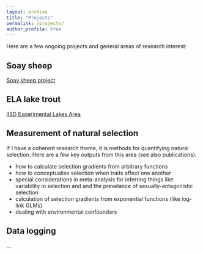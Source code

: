 ```yaml
---
layout: archive
title: "Projects"
permalink: /projects/
author_profile: true
---
```



Here are a few ongoing projects and general areas of research interest:

## Soay sheep

[Soay sheep project](https://soaysheep.bio.ed.ac.uk/)

## ELA lake trout

[IISD Experimental Lakes Area](https://www.iisd.org/ela/)

## Measurement of natural selection

If I have a coherent research theme, it is methods for quantifying natural selection.  Here are a few key outputs from this area (see also publications):

- how to calculate selection gradients from arbitrary functions
- how to conceptualise selection when traits affect one another
- special considerations in meta-analysis for inferring things like variability in selection and and the prevelance of sexually-antagonistic selection
- calculation of selection gradients from exponential functions (like log-link GLMs)
- dealing with environmental confounders

## Data logging

...
